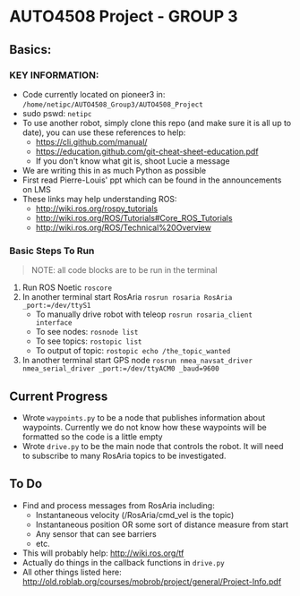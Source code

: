 ﻿# AUTO4508 Project - GROUP 3
## Basics:
### KEY INFORMATION:
+ Code currently located on pioneer3 in: `/home/netipc/AUTO4508_Group3/AUTO4508_Project`
+ sudo pswd: `netipc`
+ To use another robot, simply clone this repo (and make sure it is all up to date), you can use these references to help:
	+ https://cli.github.com/manual/
	+ https://education.github.com/git-cheat-sheet-education.pdf
	+ If you don't know what git is, shoot Lucie a message
+ We are writing this in as much Python as possible
+ First read Pierre-Louis' ppt which can be found in the announcements on LMS
+ These links may help understanding ROS:
	+ http://wiki.ros.org/rospy_tutorials
	+ http://wiki.ros.org/ROS/Tutorials#Core_ROS_Tutorials
	+ http://wiki.ros.org/ROS/Technical%20Overview

### Basic Steps To Run
> NOTE: all code blocks are to be run in the terminal
 1. Run ROS Noetic
`roscore`
 2. In another terminal start RosAria
`rosrun rosaria RosAria _port:=/dev/ttyS1`
	+ To manually drive robot with teleop
	`rosrun rosaria_client interface`
	+ To see nodes:
	`rosnode list`
	+ To see topics:
	`rostopic list`
	+ To output of topic:
	`rostopic echo /the_topic_wanted`
3. In another terminal start GPS node
`rosrun nmea_navsat_driver nmea_serial_driver _port:=/dev/ttyACM0 _baud=9600`




## Current Progress
+ Wrote `waypoints.py` to be a node that publishes information about waypoints. Currently we do not know how these waypoints will be formatted so the code is a little empty
+ Wrote `drive.py` to be the main node that controls the robot. It will need to subscribe to many RosAria topics to be investigated.


## To Do
+ Find and process messages from RosAria including:
	+ Instantaneous velocity (/RosAria/cmd_vel is the topic)
	+ Instantaneous position OR some sort of distance measure from start
	+ Any sensor that can see barriers
	+ etc.
+ This will probably help: http://wiki.ros.org/tf
+ Actually do things in the callback functions in `drive.py`
+ All other things listed here: http://old.roblab.org/courses/mobrob/project/general/Project-Info.pdf

